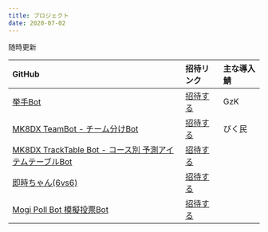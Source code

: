 ```yaml
---
title: プロジェクト
date: 2020-07-02
---
```


随時更新

GitHub | 招待リンク | 主な導入鯖
:--- |:--- |:---
[挙手Bot](https://github.com/riptakagi/KyoshuBot) | [招待する](https://discord.com/api/oauth2/authorize?client_id=705559539872694272&permissions=76800&scope=bot) | GzK
[MK8DX TeamBot - チーム分けBot](https://github.com/riptakagi/mk8dx-teambot) | [招待する](https://discord.com/api/oauth2/authorize?client_id=711910347711316039&permissions=3072&scope=bot) | びく民
[MK8DX TrackTable Bot - コース別 予測アイテムテーブルBot](https://github.com/riptakagi/mk8dx-tracktablebot) | [招待する](https://discord.com/api/oauth2/authorize?client_id=714641356600901736&permissions=35840&scope=bot) |
[即時ちゃん(6vs6)](https://github.com/riptakagi/sokujichan) | [招待する](https://discord.com/api/oauth2/authorize?client_id=716931790865956904&permissions=3136&scope=bot) |
[Mogi Poll Bot 模擬投票Bot](https://github.com/riptakagi/MogiPollBot) | [招待する](https://discord.com/api/oauth2/authorize?client_id=715063400203288617&permissions=3072&scope=bot) |
